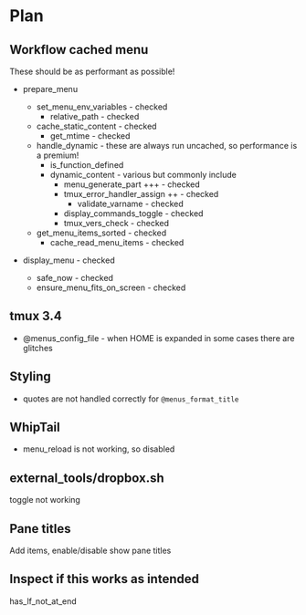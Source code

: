 # Plan

## Workflow cached menu

These should be as performant as possible!

- prepare_menu

  - set_menu_env_variables - checked
    - relative_path - checked
  - cache_static_content - checked
    - get_mtime - checked
  - handle_dynamic - these are always run uncached, so performance is a premium!
    - is_function_defined
    - dynamic_content - various but commonly include
      - menu_generate_part +++ - checked
      - tmux_error_handler_assign ++ - checked
        - validate_varname - checked
      - display_commands_toggle - checked
      - tmux_vers_check - checked
  - get_menu_items_sorted - checked
    - cache_read_menu_items - checked

- display_menu - checked
  - safe_now - checked
  - ensure_menu_fits_on_screen - checked

## tmux 3.4

- @menus_config_file - when HOME is expanded in some cases there are glitches

## Styling

- quotes are not handled correctly for `@menus_format_title`

## WhipTail

- menu_reload is not working, so disabled

## external_tools/dropbox.sh

toggle not working

## Pane titles

Add items, enable/disable show pane titles

## Inspect if this works as intended

has_lf_not_at_end
